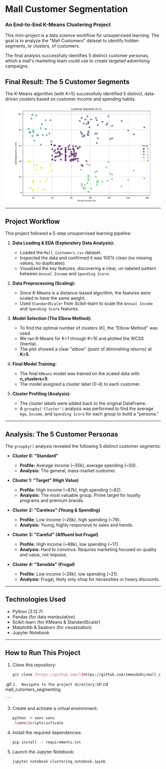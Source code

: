 
# Mall Customer Segmentation

### An End-to-End K-Means Clustering Project

This mini-project is a data science workflow for unsupervised learning. The goal is to analyze the "Mall Customers" dataset to identify hidden segments, or clusters, of customers.

The final analysis successfully identifies 5 distinct customer personas, which a mall's marketing team could use to create targeted advertising campaigns.

## Final Result: The 5 Customer Segments

The K-Means algorithm (with K=5) successfully identified 5 distinct, data-driven clusters based on customer income and spending habits.

![Final Cluster Visualization](cluster_plot.PNG)


---

## Project Workflow

This project followed a 5-step unsupervised learning pipeline:

1.  **Data Loading & EDA (Exploratory Data Analysis):**
    * Loaded the `Mall_Customers.csv` dataset.
    * Inspected the data and confirmed it was 100% clean (no missing values, no duplicates).
    * Visualized the key features, discovering a clear, un-labeled pattern between `Annual Income` and `Spending Score`.

2.  **Data Preprocessing (Scaling):**
    * Since K-Means is a distance-based algorithm, the features were scaled to have the same weight.
    * Used `StandardScaler` from Scikit-learn to scale the `Annual Income` and `Spending Score` features.

3.  **Model Selection (The Elbow Method):**
    * To find the optimal number of clusters (K), the "Elbow Method" was used.
    * We ran K-Means for K=1 through K=10 and plotted the WCSS (Inertia).
    * The plot showed a clear "elbow" (point of diminishing returns) at **K=5**.

4.  **Final Model Training:**
    * The final `KMeans` model was trained on the scaled data with **n_clusters=5**.
    * The model assigned a cluster label (0-4) to each customer.

5.  **Cluster Profiling (Analysis):**
    * The cluster labels were added back to the original DataFrame.
    * A `groupby('Cluster')` analysis was performed to find the average `Age`, `Income`, and `Spending Score` for each group to build a "persona."

---

## Analysis: The 5 Customer Personas

The `groupby()` analysis revealed the following 5 distinct customer segments:


* **Cluster 0: "Standard"**
    * **Profile:** Average income (~55k), average spending (~50).
    * **Analysis:** The general, mass-market customer.

* **Cluster 1: "Target" (High Value)**
    * **Profile:** High income (~87k), high spending (~82).
    * **Analysis:** The most valuable group. Prime target for loyalty programs and premium brands.

* **Cluster 2: "Careless" (Young & Spending)**
    * **Profile:** Low income (~26k), high spending (~79).
    * **Analysis:** Young, highly responsive to sales and trends.

* **Cluster 3: "Careful" (Affluent but Frugal)**
    * **Profile:** High income (~88k), low spending (~17).
    * **Analysis:** Hard to convince. Requires marketing focused on quality and value, not impulse.

* **Cluster 4: "Sensible" (Frugal)**
    * **Profile:** Low income (~26k), low spending (~21).
    * **Analysis:** Frugal, likely only shop for necessities or heavy discounts.

---

## Technologies Used

* Python (3.12.7)
* Pandas (for data manipulation)
* Scikit-learn (for KMeans & StandardScaler)
* Matplotlib & Seaborn (for visualization)
* Jupyter Notebook

---

## How to Run This Project

1.  Clone this repository:
    ```sh
    git clone [https://github.com/](https://github.com/)mmesbahi/mall_cutomers_segmenting
.git
    ```
2.  Navigate to the project directory:
    ```sh
    cd mall_cutomers_segmenting

    ```
3.  Create and activate a virtual environment:
    ```sh
    python -m venv venv
    .\venv\Scripts\activate
    ```
4.  Install the required dependencies:
    ```sh
    pip install -r requirements.txt
    ```
5.  Launch the Jupyter Notebook:
    ```sh
    jupyter notebook clustering_notebook.ipynb
    ```
